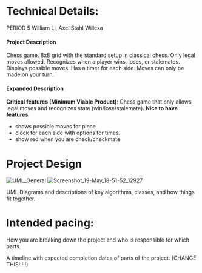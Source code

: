 
# Technical Details:

PERIOD 5
William Li, Axel Stahl
Willexa
#### Project Description
Chess game. 8x8 grid with the standard setup in classical chess. 
Only legal moves allowed. Recognizes when a player wins, loses, or stalemates.
Displays possible moves. Has a timer for each side. Moves can only be made on your turn.
#### Expanded Description
**Critical features (Minimum Viable Product)**: Chess game that only allows legal moves and recognizes state (win/lose/stalemate).
**Nice to have features**: 
 - shows possible moves for piece
 - clock for each side with options for times.
 - show red when you are check/checkmate

# Project Design
![UML_General](https://github.com/user-attachments/assets/79ec5cd5-d28b-4991-bf71-fc19c1d79392)
![Screenshot_19-May_18-51-52_12927](https://github.com/user-attachments/assets/e7989f89-232b-48fa-8028-5bf85ef1fa73)

UML Diagrams and descriptions of key algorithms, classes, and how things fit together.


    
# Intended pacing:

How you are breaking down the project and who is responsible for which parts.

A timeline with expected completion dates of parts of the project. (CHANGE THIS!!!!!)

